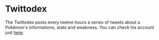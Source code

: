 # Twittodex

The Twittodex posts every twelve hours a series of tweets about a Pokémon's informations, stats and weakness. You can check his account just [here](https://twitter.com/TwittodexBot).
